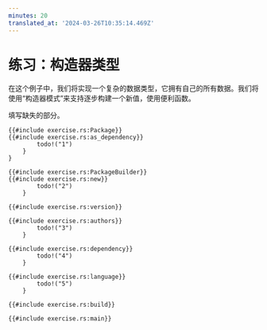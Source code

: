 ```yaml
---
minutes: 20
translated_at: '2024-03-26T10:35:14.469Z'
---
```


# 练习：构造器类型

在这个例子中，我们将实现一个复杂的数据类型，它拥有自己的所有数据。我们将使用“构造器模式”来支持逐步构建一个新值，使用便利函数。

填写缺失的部分。

```rust,should_panic,editable
{{#include exercise.rs:Package}}
{{#include exercise.rs:as_dependency}}
        todo!("1")
    }
}

{{#include exercise.rs:PackageBuilder}}
{{#include exercise.rs:new}}
        todo!("2")
    }

{{#include exercise.rs:version}}

{{#include exercise.rs:authors}}
        todo!("3")
    }

{{#include exercise.rs:dependency}}
        todo!("4")
    }

{{#include exercise.rs:language}}
        todo!("5")
    }

{{#include exercise.rs:build}}

{{#include exercise.rs:main}}
```
